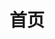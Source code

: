 ---
home: true
layout: BlogHome
icon: home
title: 首页
heroImage: /logo.svg
heroText: Alan Nandy
tagline: All is well.
heroFullScreen: true
projects:
  - icon: folder
    name: 玩机技巧
    desc: 分享一些搞机技巧
    link: /帖子/玩机技巧

  - icon: folder
    name: 超级应用集
    desc: 分享一些精简版、破解版的应用
    link: /帖子/超级应用集

  - icon: folder
    name: 手机美化
    desc: 分享一些手机主题包或小插件
    link: /帖子/手机美化

  - icon: note
    name: 好物安利
    desc: 记录自用的一些好物
    link: /帖子/好物安利.md

  - icon: note
    name: 利是
    desc: 分享一些平台的红包
    link: /帖子/利是.md

footer: 欢迎通过公众号 @Nandelion 反馈建议
---